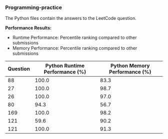 
### Programming-practice

The Python files contain the answers to the LeetCode question.

**Performance Results:**
- Runtime Performance: Percentile ranking compared to other submissions
- Memory Performance: Percentile ranking compared to other submissions

| Question | Python Runtime Performance (%) | Python Memory Performance (%) |
| --- | --- | --- |
| 88 | 100.0 | 83.3 |
| 27 | 100.0 | 98.7 |
| 26 | 100.0 | 97.0 |
| 80 | 94.3 | 56.7 |
| 169 | 100.0 | 98.2 |
| 121 | 59.6 | 90.2 |
| 121 | 100.0 | 91.3 |
